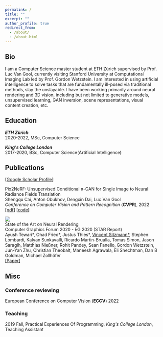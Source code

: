 ```yaml
---
permalink: /
title: ""
excerpt: ""
author_profile: true
redirect_from: 
  - /about/
  - /about.html
---
```


## <a name="bio"></a> Bio
I am a Computer Science master student at ETH Zürich supervised by Prof. Luc Van Gool, currently visiting Stanford University at Computational Imaging Lab led by Prof. Gordon Wetzstein. I am interested in using artificial intelligence to solve tasks that are fundamentally ill-posed via traditional methods, slay the unslayable. I have been working primarily around neural rendering and 3D vision, including but not limited to generative models, unsupervised learning, GAN inversion, scene representations, visual content creation, etc.


## <a name="edu"></a> Education
**_ETH Zürich_**\
2020-2022, MSc, Computer Science

**_King's College London_**\
2017-2020, BSc, Computer Science(Artificial Intelligence)


## <a name="pub"></a> Publications
[[Google Scholar Profile](https://scholar.google.com/citations?user=KeI51t8AAAAJ&hl=en)]

Pix2NeRF: Unsupervised Conditional π-GAN for Single Image to Neural Radiance Fields Translation\
Shengqu Cai, Anton Obukhov, Dengxin Dai, Luc Van Gool\
*Conference on Computer Vision and Pattern Recognition* (**CVPR**), 2022\
[[pdf](https://arxiv.org/abs/2202.13162)]
[[code](https://github.com/primecai/Pix2NeRF)]

<div class='row vspace-top'>
  <div class="col-sm-3">
    <img src='../images/500x300.png' class='img-fluid'>
  </div>
  <div class="col">
    <div class='paper-title'>
      State of the Art on Neural Rendering
    </div>
    <div class='paper-desc'>
      Computer Graphics Forum 2020 - EG 2020 (STAR Report)
    </div>
    <div class='paper-authors'>
      Ayush Tewari*, Ohad Fried*, Justus Thies*, <u>Vincent Sitzmann*</u>, Stephen Lombardi, Kalyan Sunkavalli, Ricardo Martin-Brualla, Tomas Simon, Jason Saragih, Matthias Nießner, Rohit Pandey, Sean Fanello, Gordon Wetzstein, Jun-Yan Zhu, Christian Theobalt, Maneesh Agrawala, Eli Shechtman, Dan B Goldman, Michael Zollhöfer
    </div>
    <div>
      <a href="https://arxiv.org/pdf/2004.03805.pdf">[Paper]</a>
    </div>
  </div>
</div>


## <a name="misc"></a> Misc

### Conference reviewing
European Conference on Computer Vision (**ECCV**) 2022

### Teaching
2019 Fall, Practical Experiences Of Programming, *King's College London*, Teaching Assistant